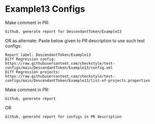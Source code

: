 # Example13 Configs
Make comment in PR:
```
Github, generate report for DescendantToken/Example13
```
OR as alternate:
Paste below given to PR description to use such test configs:
```
Report label: DescendantToken/Example13
Diff Regression config: https://raw.githubusercontent.com/checkstyle/test-configs/main/DescendantToken/Example13/config.xml
Diff Regression projects: https://raw.githubusercontent.com/checkstyle/test-configs/main/DescendantToken/Example13/list-of-projects.properties
```
Make comment in PR:
```
Github, generate report
```
OR
```
Github, generate report for configs in PR description
```
